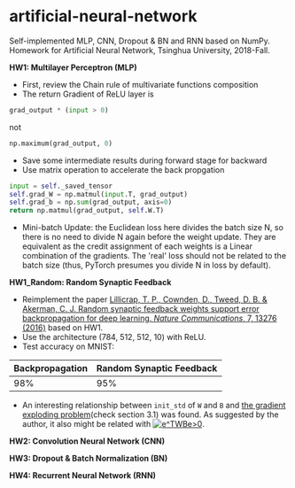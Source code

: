 # artificial-neural-network
Self-implemented MLP, CNN, Dropout & BN and RNN based on NumPy.  
Homework for Artificial Neural Network, Tsinghua University, 2018-Fall.

**HW1: Multilayer Perceptron (MLP)**
* First, review the Chain rule of multivariate functions composition
* The return Gradient of ReLU layer is
```python
grad_output * (input > 0)
```
not
```python
np.maximum(grad_output, 0)
```
* Save some intermediate results during forward stage for backward
* Use matrix operation to accelerate the back propgation
```python
input = self._saved_tensor
self.grad_W = np.matmul(input.T, grad_output)
self.grad_b = np.sum(grad_output, axis=0)
return np.matmul(grad_output, self.W.T)
```
* Mini-batch Update: the Euclidean loss here divides the batch size N, so there is no need to divide N again before the weight update. They are equivalent as the credit assignment of each weights is a Linear combination of the gradients. The 'real' loss should not be related to the batch size (thus, PyTorch presumes you divide N in loss by default).


**HW1_Random: Random Synaptic Feedback**
* Reimplement the paper [Lillicrap, T. P., Cownden, D., Tweed, D. B. & Akerman, C. J. Random synaptic feedback weights support error backpropagation for deep learning. *Nature Communications*, 7, 13276 (2016)](https://www.nature.com/articles/ncomms13276) based on HW1.
* Use the architecture (784, 512, 512, 10) with ReLU.
* Test accuracy on MNIST:

|Backpropagation|Random Synaptic Feedback|
|---------------|------------------------|
|98%|95%|

* An interesting relationship between ```init_std``` of ```W``` and ```B``` and [the gradient exploding problem](https://www.bioinf.jku.at/publications/older/2604.pdf)(check section 3.1) was found. As suggested by the author, it also might be related with <a href="https://www.codecogs.com/eqnedit.php?latex=e^TWBe>0" target="_blank"><img src="https://latex.codecogs.com/png.latex?e^TWBe>0" title="e^TWBe>0" /></a>.

**HW2: Convolution Neural Network (CNN)**


**HW3: Dropout & Batch Normalization (BN)**


**HW4: Recurrent Neural Network (RNN)**
